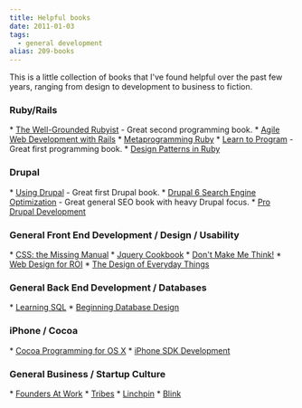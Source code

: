 ```yaml
---
title: Helpful books
date: 2011-01-03
tags: 
  - general development
alias: 209-books
---
```


This is a little collection of books that I've found helpful over the past few years, ranging from design to development to business to fiction.

### Ruby/Rails

\* [The Well-Grounded Rubyist](http://amazon.com/dp/1933988657 "Amazon.com: The Well-Grounded Rubyist (9781933988658): David A. Black: Books") - Great second programming book.
\* [Agile Web Development with Rails](http://amazon.com/dp/1934356549 "Amazon.com: Agile Web Development with Rails (9781934356548): Sam Ruby, Dave Thomas, David Heinemeier Hansson: Books")
\* [Metaprogramming Ruby](http://amazon.com/dp/1934356476 "Amazon.com: Metaprogramming Ruby: Program Like the Ruby Pros (9781934356470): Paolo Perrotta: Books")
\* [Learn to Program](http://amazon.com/dp/1934356360 "Amazon.com: Learn to Program, Second Edition (The Facets of Ruby Series) (9781934356364): Chris Pine: Books") - Great first programming book.
\* [Design Patterns in Ruby](http://amazon.com/dp/0321490452 "Amazon.com: Design Patterns in Ruby (9780321490452): Russ Olsen: Books")

### Drupal

\* [Using Drupal](http://amazon.com/dp/0596515804 "Amazon.com: Using Drupal (9780596515805): Angela Byron, Addison Berry, Nathan Haug, Jeff Eaton, James Walker, Jeff Robbins: Books") - Great first Drupal book.
\* [Drupal 6 Search Engine Optimization](http://amazon.com/dp/1847198228 "Amazon.com: Drupal 6 Search Engine Optimization (9781847198228): Benjamin Finklea: Books") - Great general SEO book with heavy Drupal focus.
\* [Pro Drupal Development](http://amazon.com/dp/1430209895 "Amazon.com: Pro Drupal Development, Second Edition (9781430209898): John K. VanDyk: Books")

### General Front End Development / Design / Usability

\* [CSS: the Missing Manual](http://amazon.com/dp/0596802447 "Amazon.com: CSS: The Missing Manual (9780596802448): David Sawyer McFarland: Books")
\* [Jquery Cookbook](http://amazon.com/dp/0596159773 "Amazon.com: jQuery Cookbook: Solutions & Examples for jQuery Developers (Animal Guide) (9780596159771): Cody Lindley: Books")
\* [Don't Make Me Think!](http://amazon.com/dp/0321344758 "Amazon.com: Don't Make Me Think: A Common Sense Approach to Web Usability, 2nd Edition (9780321344755): Steve Krug: Books")
\* [Web Design for ROI](http://amazon.com/dp/0321489829 "Amazon.com: Web Design for ROI: Turning Browsers into Buyers & Prospects into Leads (9780321489821): Lance Loveday, Sandra Niehaus: Books")
\* [The Design of Everyday Things](http://amazon.com/dp/0465067107 "Amazon.com: The Design of Everyday Things (9780465067107): Donald A. Norman: Books")

### General Back End Development / Databases

\* [Learning SQL](http://amazon.com/dp/0596520832 "Amazon.com: Learning SQL (9780596520830): Alan Beaulieu: Books")
\* [Beginning Database Design](http://amazon.com/dp/1590597699 "Amazon.com: Beginning Database Design: From Novice to Professional (9781590597699): Clare Churcher: Books")

### iPhone / Cocoa

\* [Cocoa Programming for OS X](http://amazon.com/dp/0321503619 "Amazon.com: Cocoa(R) Programming for Mac(R) OS X (3rd Edition) (9780321503619): Aaron Pablo Hillegass: Books")
\* [iPhone SDK Development](http://amazon.com/dp/1934356255 "Amazon.com: iPhone SDK Development (The Pragmatic Programmers) (9781934356258): Bill Dudney, Christopher Adamson: Books")

### General Business / Startup Culture

\* [Founders At Work](http://amazon.com/dp/1430210788 "Amazon.com: Founders at Work: Stories of Startups' Early Days (Recipes: a Problem-Solution Ap) (9781430210788): Jessica Livingston: Books")
\* [Tribes](http://amazon.com/dp/1591842336 "Amazon.com: Tribes: We Need You to Lead Us (9781591842330): Seth Godin: Books")
\* [Linchpin](http://amazon.com/dp/1591843162 "Amazon.com: Linchpin: Are You Indispensable? (9781591843160): Seth Godin: Books")
\* [Blink](http://amazon.com/dp/0316010669 "Amazon.com: Blink: The Power of Thinking Without Thinking (9780316010665): Malcolm Gladwell: Books")